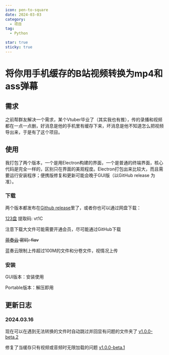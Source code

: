 ```yaml
---
icon: pen-to-square
date: 2024-03-03
category:
  - 项目
tag:
  - Python

star: true
sticky: true
---
```


# 将你用手机缓存的B站视频转换为mp4和ass弹幕


## 需求

之前帮群友解决一个需求，某个Vtuber毕业了（其实我也有推），传的录播和视频都在一点一点删，好消息是他的手机里有缓存下来，坏消息是他不知道怎么把视频导出来，于是有了这个项目。

## 使用

我打包了两个版本，一个是用Electron构建的界面，一个是普通的终端界面，核心代码是完全一样的，区别只在界面的美观程度。Electron打包出来比较大，而且需要运行安装程序；便携版修复和更新可能会晚于GUI版（以GitHub release 为准）。

### 下载

两个版本都发布在[Github release](https://github.com/BlueCitizens/bilibili-app-cache-converter/releases)里了，或者你也可以通过网盘下载：

[123盘](https://www.123pan.com/s/a4ncjv-x6fph.html) 提取码: vt1C

注意下载大文件可能需要开通会员，尽可能通过GitHub下载

~~[蓝奏云](https://www.lanzoub.com/b05f2sduj) 密码: fiav~~

蓝奏云限制上传超过100M的文件和分卷文件，视情况上传


### 安装

GUI版本：安装使用

Portable版本：解压即用

## 更新日志

### 2024.03.16

现在可以在遇到无法转换的文件时自动跳过并回显有问题的文件夹了 [v1.0.0-beta.2](https://github.com/BlueCitizens/bilibili-app-cache-converter/releases/tag/v1.0.0-beta.2)

修复了当缓存只有视频或音频时无限加载的问题 [v1.0.0-beta.1](https://github.com/BlueCitizens/bilibili-app-cache-converter/releases/tag/v1.0.0-beta.1)